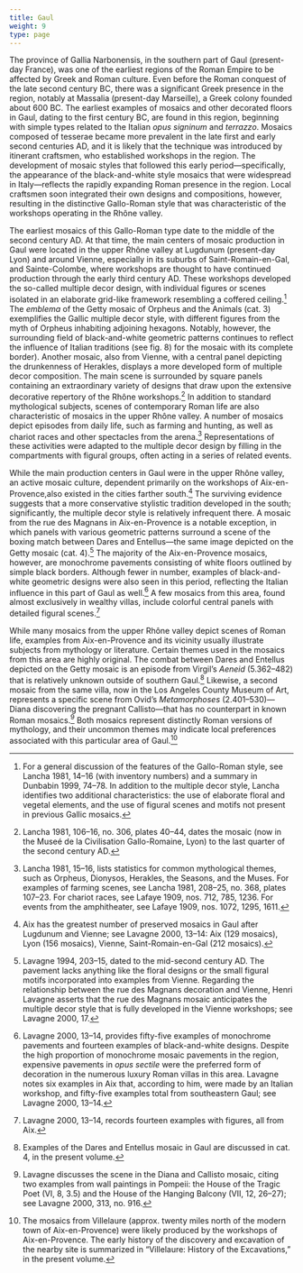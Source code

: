 ```yaml
---
title: Gaul
weight: 9
type: page
---
```

The province of Gallia Narbonensis, in the southern part of Gaul (present-day
France), was one of the earliest regions of the Roman Empire to be affected by
Greek and Roman culture. Even before the Roman conquest of the late second
century BC, there was a significant Greek presence in the region, notably at
Massalia (present-day Marseille), a Greek colony founded about 600 BC. The
earliest examples of mosaics and other decorated floors in Gaul, dating to the
first century BC, are found in this region, beginning with simple types related
to the Italian *opus signinum* and *terrazzo*. Mosaics composed of tesserae
became more prevalent in the late first and early second centuries AD, and it is
likely that the technique was introduced by itinerant craftsmen, who established
workshops in the region. The development of mosaic styles that followed this
early period—specifically, the appearance of the black-and-white style mosaics
that were widespread in Italy—reflects the rapidly expanding Roman presence in
the region. Local craftsmen soon integrated their own designs and compositions,
however, resulting in the distinctive Gallo-Roman style that was characteristic
of the workshops operating in the Rhône valley.

The earliest mosaics of this Gallo-Roman type date to the middle of the second
century AD. At that time, the main centers of mosaic production in Gaul were
located in the upper Rhône valley at Lugdunum (present-day Lyon) and around
Vienne, especially in its suburbs of Saint-Romain-en-Gal, and Sainte-Colombe,
where workshops are thought to have continued production through the early third
century AD. These workshops developed the so-called multiple decor design, with
individual figures or scenes isolated in an elaborate grid-like framework
resembling a coffered ceiling.[^1] The *emblema* of the Getty mosaic of Orpheus
and the Animals (cat. 3) exemplifies the Gallic multiple decor style, with
different figures from the myth of Orpheus inhabiting adjoining hexagons.
Notably, however, the surrounding field of black-and-white geometric patterns
continues to reflect the influence of Italian traditions (see fig. 8) for
the mosaic with its complete border). Another mosaic, also from Vienne, with a
central panel depicting the drunkenness of Herakles, displays a more developed form
of multiple decor composition. The main scene is surrounded by square panels
containing an extraordinary variety of designs that draw upon the extensive
decorative repertory of the Rhône workshops.[^2] In addition to standard
mythological subjects, scenes of contemporary Roman life are also characteristic
of mosaics in the upper Rhône valley. A number of mosaics depict episodes from
daily life, such as farming and hunting, as well as chariot races and other
spectacles from the arena.[^3] Representations of these activities were adapted
to the multiple decor design by filling in the compartments with figural groups,
often acting in a series of related events.

While the main production centers in Gaul were in the upper Rhône valley, an
active mosaic culture, dependent primarily on the workshops of
Aix-en-Provence,also existed in the cities farther south.[^4] The surviving
evidence suggests that a more conservative stylistic tradition developed in the
south; significantly, the multiple decor style is relatively infrequent there. A
mosaic from the rue des Magnans in Aix-en-Provence is a notable exception, in
which panels with various geometric patterns surround a scene of the boxing
match between Dares and Entellus—the same image depicted on the Getty mosaic
(cat. 4).[^5] The majority of the Aix-en-Provence mosaics, however, are
monochrome pavements consisting of white floors outlined by simple black
borders. Although fewer in number, examples of black-and-white geometric designs
were also seen in this period, reflecting the Italian influence in this part of
Gaul as well.[^6] A few mosaics from this area, found almost exclusively in
wealthy villas, include colorful central panels with detailed figural
scenes.[^7]

While many mosaics from the upper Rhône valley depict scenes of Roman life,
examples from Aix-en-Provence and its vicinity usually illustrate subjects from
mythology or literature. Certain themes used in the mosaics from this area are
highly original. The combat between Dares and Entellus depicted on the Getty
mosaic is an episode from Virgil’s *Aeneid* (5.362–482) that is relatively
unknown outside of southern Gaul.[^8] Likewise, a second mosaic from the same
villa, now in the Los Angeles County Museum of Art, represents a specific scene
from Ovid’s *Metamorphoses* (2.401–530)—Diana discovering the pregnant
Callisto—that has no counterpart in known Roman mosaics.[^9] Both mosaics
represent distinctly Roman versions of mythology, and their uncommon themes may
indicate local preferences associated with this particular area of Gaul.[^10]

[^1]: For a general discussion of the features of the Gallo-Roman style, see Lancha 1981, 14–16 (with inventory numbers) and a summary in Dunbabin 1999, 74–78. In addition to the multiple decor style, Lancha identifies two additional characteristics: the use of elaborate floral and vegetal elements, and the use of figural scenes and motifs not present in previous Gallic mosaics.

[^2]: Lancha 1981, 106–16, no. 306, plates 40–44, dates the mosaic (now in the Museé de la Civilisation Gallo-Romaine, Lyon) to the last quarter of the second century AD.

[^3]: Lancha 1981, 15–16, lists statistics for common mythological themes, such as Orpheus, Dionysos, Herakles, the Seasons, and the Muses. For examples of farming scenes, see Lancha 1981, 208–25, no. 368, plates 107–23. For chariot races, see Lafaye 1909, nos. 712, 785, 1236. For events from the amphitheater, see Lafaye 1909, nos. 1072, 1295, 1611.

[^4]: Aix has the greatest number of preserved mosaics in Gaul after Lugdunum and Vienne; see Lavagne 2000, 13–14: Aix (129 mosaics), Lyon (156 mosaics), Vienne, Saint-Romain-en-Gal (212 mosaics).

[^5]: Lavagne 1994, 203–15, dated to the mid-second century AD. The pavement lacks anything like the floral designs or the small figural motifs incorporated into examples from Vienne. Regarding the relationship between the rue des Magnans decoration and Vienne, Henri Lavagne asserts that the rue des Magnans mosaic anticipates the multiple decor style that is fully developed in the Vienne workshops; see Lavagne 2000, 17.

[^6]: Lavagne 2000, 13–14, provides fifty-five examples of monochrome pavements and fourteen examples of black-and-white designs. Despite the high proportion of monochrome mosaic pavements in the region, expensive pavements in *opus sectile* were the preferred form of decoration in the numerous luxury Roman villas in this area. Lavagne notes six examples in Aix that, according to him, were made by an Italian workshop, and fifty-five examples total from southeastern Gaul; see Lavagne 2000, 13–14.

[^7]: Lavagne 2000, 13–14, records fourteen examples with figures, all from Aix.

[^8]: Examples of the Dares and Entellus mosaic in Gaul are discussed in cat. 4, in the present volume.

[^9]: Lavagne discusses the scene in the Diana and Callisto mosaic, citing two examples from wall paintings in Pompeii: the House of the Tragic Poet (VI, 8, 3.5) and the House of the Hanging Balcony (VII, 12, 26–27); see Lavagne 2000, 313, no. 916.

[^10]: The mosaics from Villelaure (approx. twenty miles north of the modern town of Aix-en-Provence) were likely produced by the workshops of Aix-en-Provence. The early history of the discovery and excavation of the nearby site is summarized in “Villelaure: History of the Excavations,” in the present volume.
